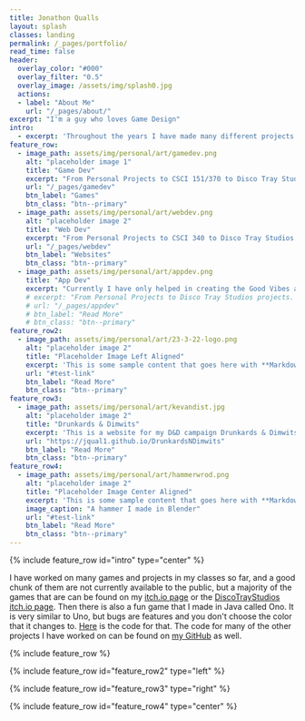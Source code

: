 ```yaml
---
title: Jonathon Qualls
layout: splash
classes: landing
permalink: /_pages/portfolio/
read_time: false
header:
  overlay_color: "#000"
  overlay_filter: "0.5"
  overlay_image: /assets/img/splash0.jpg
  actions:
  - label: "About Me"
    url: "/_pages/about/"
excerpt: "I'm a guy who loves Game Design"
intro: 
  - excerpt: 'Throughout the years I have made many different projects and participated in polishing up many projects as well. From my personal projects to my class projects to my work at Disco Tray Studios, I am constantly working on stuff.'
feature_row:
  - image_path: assets/img/personal/art/gamedev.png
    alt: "placeholder image 1"
    title: "Game Dev"
    excerpt: "From Personal Projects to CSCI 151/370 to Disco Tray Studios projects. Here are all things Game Dev related."
    url: "/_pages/gamedev"
    btn_label: "Games"
    btn_class: "btn--primary"
  - image_path: assets/img/personal/art/webdev.png
    alt: "placeholder image 2"
    title: "Web Dev"
    excerpt: "From Personal Projects to CSCI 340 to Disco Tray Studios projects. Here are all things Web Dev related."
    url: "/_pages/webdev"
    btn_label: "Websites"
    btn_class: "btn--primary"
  - image_path: assets/img/personal/art/appdev.png
    title: "App Dev"
    excerpt: "Currently I have only helped in creating the Good Vibes app via ideas and testing, but in Fall 2022 I will learn App Dev."
    # excerpt: "From Personal Projects to Disco Tray Studios projects. Here are all things App Dev related."
    # url: "/_pages/appdev"
    # btn_label: "Read More"
    # btn_class: "btn--primary"
feature_row2:
  - image_path: assets/img/personal/art/23-3-22-logo.png
    alt: "placeholder image 2"
    title: "Placeholder Image Left Aligned"
    excerpt: 'This is some sample content that goes here with **Markdown** formatting. Left aligned with `type="left"`'
    url: "#test-link"
    btn_label: "Read More"
    btn_class: "btn--primary"
feature_row3:
  - image_path: assets/img/personal/art/kevandist.jpg
    alt: "placeholder image 2"
    title: "Drunkards & Dimwits"
    excerpt: 'This is a website for my D&D campaign Drunkards & Dimwits. Join us in the world of Ghaaliya.'
    url: "https://jqual1.github.io/DrunkardsNDimwits"
    btn_label: "Read More"
    btn_class: "btn--primary"
feature_row4:
  - image_path: assets/img/personal/art/hammerwrod.png
    alt: "placeholder image 2"
    title: "Placeholder Image Center Aligned"
    excerpt: 'This is some sample content that goes here with **Markdown** formatting. Centered with `type="center"`'
    image_caption: "A hammer I made in Blender"
    url: "#test-link"
    btn_label: "Read More"
    btn_class: "btn--primary"
---
```


{% include feature_row id="intro" type="center" %}

I have worked on many games and projects in my classes so far, and a good chunk of them are not currently available to the public, but a majority of the games that are can be found on my [itch.io page](https://jqual1.itch.io/) or the [DiscoTrayStudios itch.io page](https://discotraystudios.itch.io/).
Then there is also a fun game that I made in Java called Ono.
It is very similar to Uno, but bugs are features and you don't choose the color that it changes to.
[Here](https://github.com/Jqual1/Ono) is the code for that.
The code for many of the other projects I have worked on can be found on [my GitHub](https://github.com/Jqual1/) as well.

{% include feature_row %}

{% include feature_row id="feature_row2" type="left" %}

{% include feature_row id="feature_row3" type="right" %}

{% include feature_row id="feature_row4" type="center" %}
